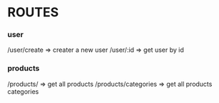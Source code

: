 # ROUTES

### user

/user/create => creater a new user
/user/:id => get user by id

### products

/products/ => get all products
/products/categories => get all products categories

